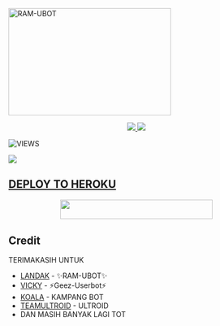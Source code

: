 <a href="https://instagram.com/E_rama11"><img src="https://telegra.ph/file/dd95e083d5cba57dc4f4a.jpg" width="320" height="211" alt="  RAM-UBOT" /></a>

<p align="center">
  <a href="https://github.com/rizkypratama2/KY-UBOT/fork">
    <img src="https://img.shields.io/github/forks/rizkypratama2/KY-UBOT?label=Fork&style=social">
    
  </a>
  <a href="https://github.com/rizkypratama2/KY-UBOT">
    <img src="https://img.shields.io/github/stars/rizkypratama2/KY-UBOT?style=social">
  </a>
</p>  

![VIEWS](https://komarev.com/ghpvc/?username=rizkypratama2)

<a href="https://t.me/ramubotspam"><img src="https://img.shields.io/badge/KODE%20PENILAIAN-A+-blue.svg?style=for-the-badge&logo=Factor.">

## DEPLOY TO HEROKU
<p align="center"><a href="https://telegram.dog/XTZ_HerokuBot?start=cml6a3lwcmF0YW1hMi9LWS1VQk9UIEtZLVVCT1Q"> <img src="https://img.shields.io/badge/Deploy%20To%20Heroku-indigo?style=flat&logo=heroku" width="300" height="38.60" /></a></p>



## Credit
TERIMAKASIH UNTUK
*   [LANDAK](https://t.me/bacotbattai) - ✨RAM-UBOT✨
*   [VICKY](https://t.me/vckyouubitch) - ⚡Geez-Userbot⚡
*   [KOALA](https://t.me/manusiarakitann) - KAMPANG BOT
*   [TEAMULTROID](https://github.com/TeamUltroid) - ULTROID
*    DAN MASIH BANYAK LAGI TOT
